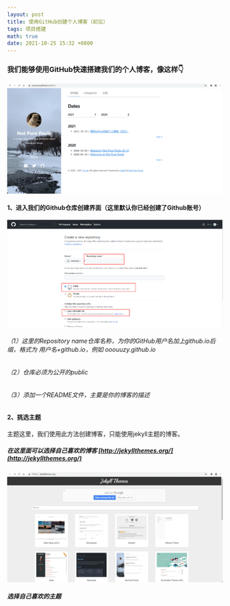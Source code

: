 ```yaml
---
layout: post
title: 使用GitHub创建个人博客（初见）
tags: 项目搭建
math: true
date: 2021-10-25 15:32 +0800
---
```

### 我们能够使用GitHub快速搭建我们的个人博客，像这样👇
![像这样](./images/1635141868490.png)
#### 1、进入我们的Github仓库创建界面（这里默认你已经创建了Github账号）
![enter description here](./images/1635141958566.png)
###### （1）这里的Repository name仓库名称，为你的GitHub用户名加上github.io后缀，格式为 用户名+github.io，例如 ooouuzy.github.io
###### （2）仓库必须为公开的public
###### （3）添加一个README文件，主要是你的博客的描述

#### 2、挑选主题
主题这里，我们使用此方法创建博客，只能使用jekyll主题的博客。
##### 在这里面可以选择自己喜欢的博客 [http://jekyllthemes.org/](http://jekyllthemes.org/)  
![enter description here](./images/1635143783753.png)
##### 选择自己喜欢的主题
